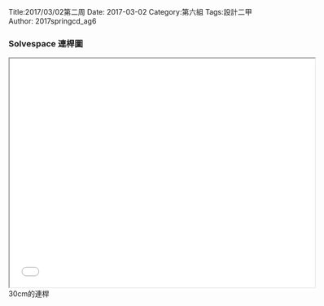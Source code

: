 Title:2017/03/02第二周
Date: 2017-03-02 
Category:第六組
Tags:設計二甲
Author: 2017springcd_ag6



<!-- PELICAN_END_SUMMARY -->
### Solvespace 連桿圖
<iframe src="./../picture/w2_ag6_link30.html" width="600" height="450"></iframe>
30cm的連桿
